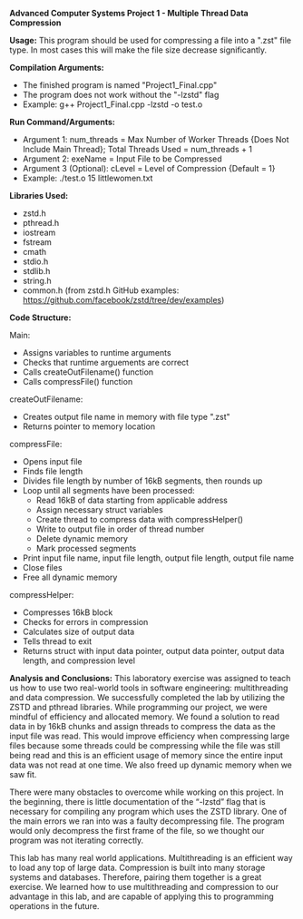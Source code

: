 **Advanced Computer Systems Project 1 - Multiple Thread Data Compression**

**Usage:** This program should be used for compressing a file into a ".zst" file type. In most cases this will make the file size decrease significantly.

**Compilation Arguments:** 
- The finished program is named "Project1_Final.cpp"
- The program does not work without the "-lzstd" flag
- Example: g++ Project1_Final.cpp -lzstd -o test.o

**Run Command/Arguments:**
- Argument 1: num_threads = Max Number of Worker Threads {Does Not Include Main Thread}; Total Threads Used = num_threads + 1
- Argument 2: exeName = Input File to be Compressed
- Argument 3 (Optional):  cLevel = Level of Compression {Default = 1}
- Example: ./test.o 15 littlewomen.txt

**Libraries Used:**
- zstd.h
- pthread.h
- iostream
- fstream
- cmath
- stdio.h
- stdlib.h
- string.h
- common.h (from zstd.h GitHub examples: https://github.com/facebook/zstd/tree/dev/examples)

**Code Structure:**

Main:
- Assigns variables to runtime arguments
- Checks that runtime arguements are correct
- Calls createOutFilename() function
- Calls compressFile() function

createOutFilename:
- Creates output file name in memory with file type ".zst"
- Returns pointer to memory location

compressFile:
- Opens input file
- Finds file length
- Divides file length by number of 16kB segments, then rounds up
- Loop until all segments have been processed:
  - Read 16kB of data starting from applicable address
  - Assign necessary struct variables
  - Create thread to compress data with compressHelper()
  - Write to output file in order of thread number
  - Delete dynamic memory
  - Mark processed segments
- Print input file name, input file length, output file length, output file name
- Close files
- Free all dynamic memory

compressHelper:
- Compresses 16kB block
- Checks for errors in compression
- Calculates size of output data
- Tells thread to exit
- Returns struct with input data pointer, output data pointer, output data length, and compression level

**Analysis and Conclusions:**
This laboratory exercise was assigned to teach us how to use two real-world tools in software engineering: multithreading and data compression. We successfully completed the lab by utilizing the ZSTD and pthread libraries. While programming our project, we were mindful of efficiency and allocated memory. We found a solution to read data in by 16kB chunks and assign threads to compress the data as the input file was read. This would improve efficiency when compressing large files because some threads could be compressing while the file was still being read and this is an efficient usage of memory since the entire input data was not read at one time. We also freed up dynamic memory when we saw fit. 

There were many obstacles to overcome while working on this project. In the beginning, there is little documentation of the “-lzstd” flag that is necessary for compiling any program which uses the ZSTD library. One of the main errors we ran into was a faulty decompressing file. The program would only decompress the first frame of the file, so we thought our program was not iterating correctly.

This lab has many real world applications. Multithreading is an efficient way to load any top of large data. Compression is built into many storage systems and databases. Therefore, pairing them together is a great exercise. We learned how to use multithreading and compression to our advantage in this lab, and are capable of applying this to programming operations in the future.
